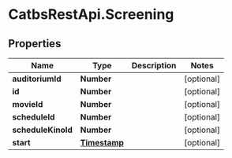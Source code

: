 # CatbsRestApi.Screening

## Properties
Name | Type | Description | Notes
------------ | ------------- | ------------- | -------------
**auditoriumId** | **Number** |  | [optional] 
**id** | **Number** |  | [optional] 
**movieId** | **Number** |  | [optional] 
**scheduleId** | **Number** |  | [optional] 
**scheduleKinoId** | **Number** |  | [optional] 
**start** | [**Timestamp**](Timestamp.md) |  | [optional] 



